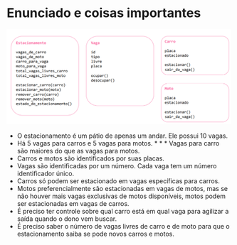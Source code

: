 # Enunciado e coisas importantes

![img](OOP-Python/img/print1.png)

* O estacionamento é um pátio de apenas um andar. Ele possui 10 vagas.
* Há 5 vagas para carros e 5 vagas para motos. * * * Vagas para carro são maiores do que as vagas para motos.
* Carros e motos são identificados por suas placas.
* Vagas são identificadas por um número. Cada vaga tem um número identificador único.
* Carros só podem ser estacionado em vagas específicas para carros.
* Motos preferencialmente são estacionadas em vagas de motos, mas se não houver mais vagas
exclusivas de motos disponíveis, motos podem ser estacionadas em vagas de carros.
* É preciso ter controle sobre qual carro está em qual vaga para agilizar a saída quando o dono vem buscar.
* É preciso saber o número de vagas livres de carro e de moto para que o estacionamento saiba se pode novos carros e motos.